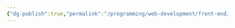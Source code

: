 ```yaml
---
{"dg-publish":true,"permalink":"/programming/web-development/front-end/react-js/001-react-fundamentals/005-state/007-controlled-elements/","tags":["programming","ReactJS","javascript","state"],"created":"2025-02-02T15:08:11.066+08:00"}
---
```


